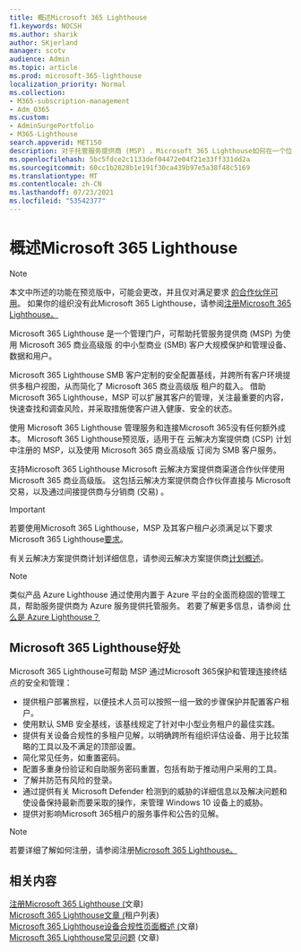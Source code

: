 ```yaml
---
title: 概述Microsoft 365 Lighthouse
f1.keywords: NOCSH
ms.author: sharik
author: SKjerland
manager: scotv
audience: Admin
ms.topic: article
ms.prod: microsoft-365-lighthouse
localization_priority: Normal
ms.collection:
- M365-subscription-management
- Adm_O365
ms.custom:
- AdminSurgePortfolio
- M365-Lighthouse
search.appverid: MET150
description: 对于托管服务提供商 (MSP) ，Microsoft 365 Lighthouse如何在一个位置保护和管理客户租户。
ms.openlocfilehash: 5bc5fdce2c1133def04472e04f21e33ff331dd2a
ms.sourcegitcommit: 60cc1b2828b1e191f30ca439b97e5a38f48c5169
ms.translationtype: MT
ms.contentlocale: zh-CN
ms.lasthandoff: 07/23/2021
ms.locfileid: "53542377"
---
```

# <a name="overview-of-microsoft-365-lighthouse"></a>概述Microsoft 365 Lighthouse

> [!NOTE]
> 本文中所述的功能在预览版中，可能会更改，并且仅对满足要求 [的合作伙伴可用](m365-lighthouse-requirements.md)。 如果你的组织没有此Microsoft 365 Lighthouse，请参阅[注册Microsoft 365 Lighthouse。](m365-lighthouse-sign-up.md)

Microsoft 365 Lighthouse 是一个管理门户，可帮助托管服务提供商 (MSP) 为使用 Microsoft 365 商业高级版 的中小型商业 (SMB) 客户大规模保护和管理设备、数据和用户。 

Microsoft 365 Lighthouse SMB 客户定制的安全配置基线，并跨所有客户环境提供多租户视图，从而简化了 Microsoft 365 商业高级版 租户的载入。 借助Microsoft 365 Lighthouse，MSP 可以扩展其客户的管理，关注最重要的内容，快速查找和调查风险，并采取措施使客户进入健康、安全的状态。

使用 Microsoft 365 Lighthouse 管理服务和连接Microsoft 365没有任何额外成本。 Microsoft 365 Lighthouse预览版，适用于在 云解决方案提供商 (CSP) 计划中注册的 MSP，以及使用 Microsoft 365 商业高级版 订阅为 SMB 客户服务。

支持Microsoft 365 Lighthouse Microsoft 云解决方案提供商渠道合作伙伴使用 Microsoft 365 商业高级版。 这包括云解决方案提供商合作伙伴直接与 Microsoft 交易，以及通过间接提供商与分销商 (交易) 。 

> [!IMPORTANT] 
> 若要使用Microsoft 365 Lighthouse，MSP 及其客户租户必须满足以下要求Microsoft 365 Lighthouse[要求](m365-lighthouse-requirements.md)。     

有关云解决方案提供商计划详细信息，请参阅云解决方案提供商[计划概述](/partner-center/csp-overview)。

> [!NOTE]  
> 类似产品 Azure Lighthouse 通过使用内置于 Azure 平台的全面而稳固的管理工具，帮助服务提供商为 Azure 服务提供托管服务。 若要了解更多信息，请参阅 [什么是 Azure Lighthouse？](/azure/lighthouse/overview)   

## <a name="microsoft-365-lighthouse-benefits"></a>Microsoft 365 Lighthouse好处

Microsoft 365 Lighthouse可帮助 MSP 通过Microsoft 365保护和管理连接终结点的安全和管理：

- 提供租户部署旅程，以便技术人员可以按照一组一致的步骤保护并配置客户租户。 
- 使用默认 SMB 安全基线，该基线规定了针对中小型业务租户的最佳实践。 
- 提供有关设备合规性的多租户见解，以明确跨所有组织评估设备、用于比较策略的工具以及不满足的顶部设置。 
- 简化常见任务，如重置密码。
- 配置多重身份验证和自助服务密码重置，包括有助于推动用户采用的工具。 
- 了解并防范有风险的登录。
- 通过提供有关 Microsoft Defender 检测到的威胁的详细信息以及解决问题和使设备保持最新而要采取的操作，来管理 Windows 10 设备上的威胁。
- 提供对影响Microsoft 365租户的服务事件和公告的见解。

> [!NOTE] 
> 若要详细了解如何注册，请参阅注册[Microsoft 365 Lighthouse。](m365-lighthouse-sign-up.md)

## <a name="related-content"></a>相关内容

[注册Microsoft 365 Lighthouse (](m365-lighthouse-sign-up.md)文章) \
[Microsoft 365 Lighthouse文章 (](m365-lighthouse-tenant-list-overview.md)租户列表) \
[Microsoft 365 Lighthouse设备合规性页面概述 (](m365-lighthouse-device-compliance-page-overview.md)文章) \
[Microsoft 365 Lighthouse常见问题](m365-lighthouse-faq.yml) (文章) 